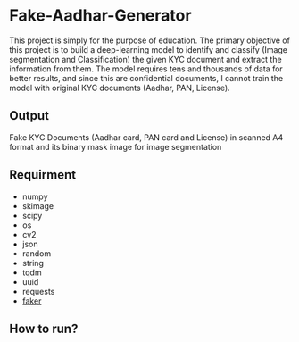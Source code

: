 # Fake-Aadhar-Generator
This project is simply for the purpose of education. The primary objective of this project is to build a deep-learning model to identify and classify (Image segmentation and Classification) the given KYC document and extract the information from them. The model requires tens and thousands of data for better results, and since this are confidential documents, I cannot train the model with original KYC documents (Aadhar, PAN, License).

## Output
Fake KYC Documents (Aadhar card, PAN card and License) in scanned A4 format and its binary mask image for image segmentation

## Requirment
* numpy
* skimage
* scipy
* os
* cv2
* json
* random
* string
* tqdm
* uuid
* requests
* [faker](https://pypi.org/project/Faker/)

## How to run?

